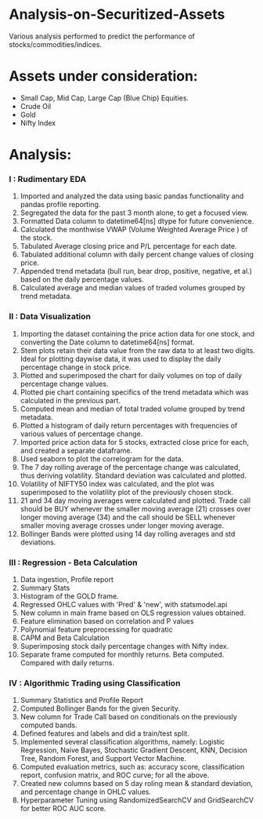 # Analysis-on-Securitized-Assets
Various analysis performed to predict the performance of stocks/commodities/indices.

# Assets under consideration:

* Small Cap, Mid Cap, Large Cap (Blue Chip) Equities.
* Crude Oil
* Gold
* Nifty Index

# Analysis:

### I : Rudimentary EDA

1. Imported and analyzed the data using basic pandas functionality and pandas profile reporting.
2. Segregated the data for the past 3 month alone, to get a focused view.
3. Formatted Data column to datetime64[ns] dtype for future convenience.
4. Calculated the monthwise VWAP (Volume Weighted Average Price ) of the stock.
5. Tabulated Average closing price and P/L percentage for each date.
6. Tabulated additional column with daily percent change values of closing price.
7. Appended trend metadata (bull run, bear drop, positive, negative, et al.) based on the daily percentage values.
8. Calculated average and median values of traded volumes grouped by trend metadata.

### II : Data Visualization

1. Importing the dataset containing the price action data for one stock, and converting the Date column to datetime64[ns] format.
2. Stem plots retain their data value from the raw data to at least two digits. Ideal for plotting daywise data, it was used to display the daily percentage change in stock price.
3. Plotted and superimposed the chart for daily volumes on top of daily percentage change values.
4. Plotted pie chart containing specifics of the trend metadata which was calculated in the previous part.
5. Computed mean and median of total traded volume grouped by trend metadata.
6. Plotted a histogram of daily return percentages with frequencies of various values of percentage change.
7. Imported price action data for 5 stocks, extracted close price for each, and created a separate dataframe.
8. Used seaborn to plot the correlogram for the data.
9. The 7 day rolling average of the percentage change was calculated, thus deriving volatility. Standard deviation was calculated and plotted.
10. Volatility of NIFTY50 index was calculated, and the plot was superimposed to the volatility plot of the previously chosen stock.
11. 21 and 34 day moving averages were calculated and plotted. Trade call should be BUY whenever the smaller moving average (21) crosses over longer moving average (34) and the call should be SELL whenever smaller moving average crosses under longer moving average.
12. Bollinger Bands were plotted using 14 day rolling averages and std deviations. 

### III : Regression - Beta Calculation

1. Data ingestion, Profile report
2. Summary Stats
3. Histogram of the GOLD frame.
4. Regressed OHLC values with 'Pred' & 'new', with statsmodel.api
5. New column in main frame based on OLS regression values obtained.
6. Feature elimination based on correlation and P values
7. Polynomial feature preprocessing for quadratic
8. CAPM and Beta Calculation
9. Superimposing stock daily percentage changes with Nifty index.
10. Separate frame computed for monthly returns. Beta computed. Compared with daily returns.

### IV : Algorithmic Trading using Classification

1. Summary Statistics and Profile Report
2. Computed Bollinger Bands for the given Security.
3. New column for Trade Call based on conditionals on the previously computed bands.
4. Defined features and labels and did a train/test split.
5. Implemented several classification algorithms, namely: Logistic Regression, Naive Bayes, Stochastic Gradient Descent, KNN, Decision Tree, Random Forest, and Support Vector Machine.
6. Computed evaluation metrics, such as: accuracy score, classification report, confusion matrix, and ROC curve; for all the above.
7. Created new columns based on 5 day roling mean & standard deviation, and percentage change in OHLC values.
8. Hyperparameter Tuning using RandomizedSearchCV and GridSearchCV for better ROC AUC score.
